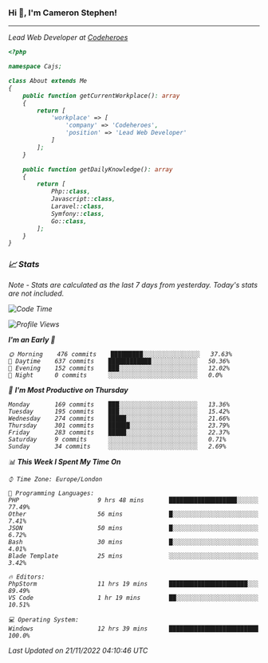 ### Hi 👋, I'm Cameron Stephen!
<hr>
<p><em>Lead Web Developer at <a href="https://codeheroes.co.uk">Codeheroes</a></p>


```php
<?php

namespace Cajs;

class About extends Me
{
    public function getCurrentWorkplace(): array
    {
        return [
            'workplace' => [
                'company' => 'Codeheroes',
                'position' => 'Lead Web Developer'
            ]
        ];
    }

    public function getDailyKnowledge(): array
    {
        return [
            Php::class,
            Javascript::class,
            Laravel::class,
            Symfony::class,
            Go::class,
        ];
    }
}
```

### 📈 Stats
<p><em>Note - Stats are calculated as the last 7 days from yesterday. Today's stats are not included.</em></p>


<!--START_SECTION:waka-->
![Code Time](http://img.shields.io/badge/Code%20Time-3%2C223%20hrs%2027%20mins-blue)

![Profile Views](http://img.shields.io/badge/Profile%20Views-0-blue)

**I'm an Early 🐤** 

```text
🌞 Morning    476 commits    █████████░░░░░░░░░░░░░░░░   37.63% 
🌆 Daytime    637 commits    ████████████░░░░░░░░░░░░░   50.36% 
🌃 Evening    152 commits    ███░░░░░░░░░░░░░░░░░░░░░░   12.02% 
🌙 Night      0 commits      ░░░░░░░░░░░░░░░░░░░░░░░░░   0.0%

```
📅 **I'm Most Productive on Thursday** 

```text
Monday       169 commits    ███░░░░░░░░░░░░░░░░░░░░░░   13.36% 
Tuesday      195 commits    ███░░░░░░░░░░░░░░░░░░░░░░   15.42% 
Wednesday    274 commits    █████░░░░░░░░░░░░░░░░░░░░   21.66% 
Thursday     301 commits    ██████░░░░░░░░░░░░░░░░░░░   23.79% 
Friday       283 commits    █████░░░░░░░░░░░░░░░░░░░░   22.37% 
Saturday     9 commits      ░░░░░░░░░░░░░░░░░░░░░░░░░   0.71% 
Sunday       34 commits     ░░░░░░░░░░░░░░░░░░░░░░░░░   2.69%

```


📊 **This Week I Spent My Time On** 

```text
⌚︎ Time Zone: Europe/London

💬 Programming Languages: 
PHP                      9 hrs 48 mins       ███████████████████░░░░░░   77.49% 
Other                    56 mins             █░░░░░░░░░░░░░░░░░░░░░░░░   7.41% 
JSON                     50 mins             █░░░░░░░░░░░░░░░░░░░░░░░░   6.72% 
Bash                     30 mins             █░░░░░░░░░░░░░░░░░░░░░░░░   4.01% 
Blade Template           25 mins             ░░░░░░░░░░░░░░░░░░░░░░░░░   3.42%

🔥 Editors: 
PhpStorm                 11 hrs 19 mins      ██████████████████████░░░   89.49% 
VS Code                  1 hr 19 mins        ██░░░░░░░░░░░░░░░░░░░░░░░   10.51%

💻 Operating System: 
Windows                  12 hrs 39 mins      █████████████████████████   100.0%

```


 Last Updated on 21/11/2022 04:10:46 UTC
<!--END_SECTION:waka-->
